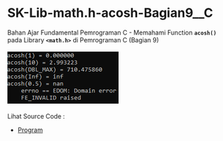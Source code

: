 # SK-Lib-math.h-acosh-Bagian9__C
Bahan Ajar Fundamental Pemrograman C - Memahami Function <code><b>acosh()</b></code> pada Library <code><b>&lt;math.h></b></code> di Pemrograman C (Bagian 9)<br><br>
<img src="https://github.com/RizkyKhapidsyah/SK-Lib-math.h-acosh-Bagian9__C/blob/master/SK-Lib-math.h-acosh-Bagian9__C/result/001.PNG"><br><br>
Lihat Source Code : <br>
- <a href="https://github.com/RizkyKhapidsyah/SK-Lib-math.h-acosh-Bagian9__C/blob/master/SK-Lib-math.h-acosh-Bagian9__C/Source.c">Program</a>
